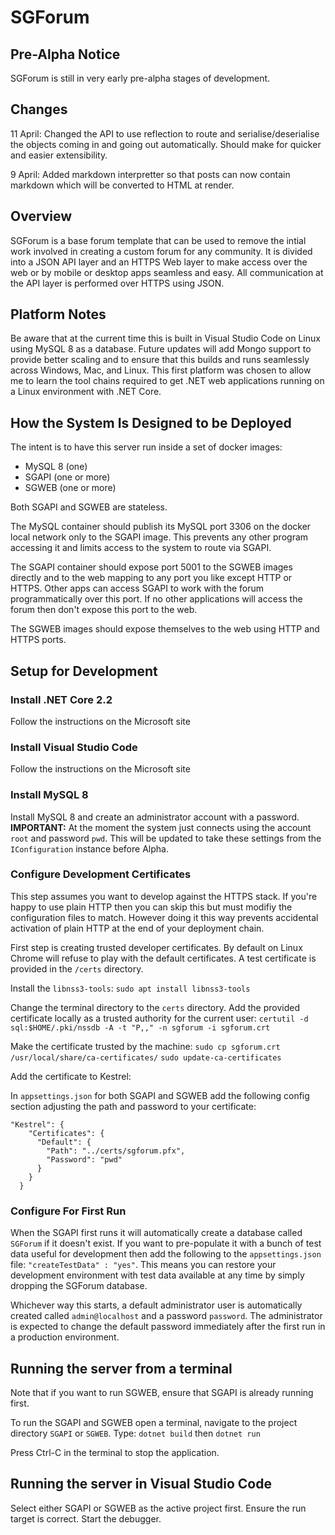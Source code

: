 # SGForum

## Pre-Alpha Notice

SGForum is still in very early pre-alpha stages of development.

## Changes

11 April: Changed the API to use reflection to route and serialise/deserialise the objects coming in and going out automatically. Should make for quicker and easier extensibility.

9 April: Added markdown interpretter so that posts can now contain markdown which will be converted to HTML at render.

## Overview

SGForum is a base forum template that can be used to remove the intial work involved in creating a custom forum for any community.  It is divided into a JSON API layer and an HTTPS Web layer to make access over the web or by mobile or desktop apps seamless and easy.  All communication at the API layer is performed over HTTPS using JSON.

## Platform Notes

Be aware that at the current time this is built in Visual Studio Code on Linux using MySQL 8 as a database.  Future updates will add Mongo support to provide better scaling and to ensure that this builds and runs seamlessly across Windows, Mac, and Linux.  This first platform was chosen to allow me to learn the tool chains required to get .NET web applications running on a Linux environment with .NET Core.

## How the System Is Designed to be Deployed

The intent is to have this server run inside a set of docker images:

 - MySQL 8 (one)
 - SGAPI (one or more)
 - SGWEB (one or more)

Both SGAPI and SGWEB are stateless.

The MySQL container should publish its MySQL port 3306 on the docker local network only to the SGAPI image.  This prevents any other program accessing it and limits access to the system to route via SGAPI.  

The SGAPI container should expose port 5001 to the SGWEB images directly and to the web mapping to any port you like except HTTP or HTTPS.  Other apps can access SGAPI to work with the forum programmatically over this port.  If no other applications will access the forum then don't expose this port to the web.

The SGWEB images should expose themselves to the web using HTTP and HTTPS ports.

## Setup for Development

### Install .NET Core 2.2

Follow the instructions on the Microsoft site

### Install Visual Studio Code

Follow the instructions on the Microsoft site

### Install MySQL 8

Install MySQL 8 and create an administrator account with a password.  **IMPORTANT:**  At the moment the system just connects using the account `root` and password `pwd`.  This will be updated to take these settings from the `IConfiguration` instance before Alpha.

### Configure Development Certificates

This step assumes you want to develop against the HTTPS stack.  If you're happy to use plain HTTP then you can skip this but must modifiy the configuration files to match.  However doing it this way prevents accidental activation of plain HTTP at the end of your deployment chain.

First step is creating trusted developer certificates.  By default on Linux Chrome will refuse to play with the default certificates.  A test certificate is provided in the `/certs` directory.

Install the `libnss3-tools`: 
`sudo apt install libnss3-tools`

Change the terminal directory to the `certs` directory.  Add the provided certificate locally as a trusted authority for the current user: 
`certutil -d sql:$HOME/.pki/nssdb -A -t "P,," -n sgforum -i sgforum.crt`

Make the certificate trusted by the machine:
`sudo cp sgforum.crt /usr/local/share/ca-certificates/`
`sudo update-ca-certificates`

Add the certificate to Kestrel:

In `appsettings.json` for both SGAPI and SGWEB add the following config section adjusting the path and password to your certificate:

```
"Kestrel": {
    "Certificates": {
      "Default": {
        "Path": "../certs/sgforum.pfx",
        "Password": "pwd"
      }
    }
  }
```

### Configure For First Run

When the SGAPI first runs it will automatically create a database called `SGForum` if it doesn't exist.  If you want to pre-populate it with a bunch of test data useful for development then add the following to the `appsettings.json` file:
`"createTestData" : "yes"`.  This means you can restore your development environment with test data available at any time by simply dropping the SGForum database.

Whichever way this starts, a default administrator user is automatically created called `admin@localhost` and a password `password`.  The administrator is expected to change the default password immediately after the first run in a production environment.

## Running the server from a terminal

Note that if you want to run SGWEB, ensure that SGAPI is already running first.

To run the SGAPI and SGWEB open a terminal, navigate to the project directory `SGAPI` or `SGWEB`.  Type:
`dotnet build`
then
`dotnet run`

Press Ctrl-C in the terminal to stop the application.

## Running the server in Visual Studio Code

Select either SGAPI or SGWEB as the active project first.  Ensure the run target is correct.  Start the debugger. 
